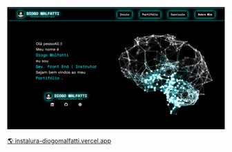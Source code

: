 <img src="https://raw.githubusercontent.com/DiogoMalfatti/DiogoMalfatti/main/imagens/homePortifolio1366x75.png"/>

<br />

<a href="https://instalura-diogomalfatti.vercel.app/">🌎 instalura-diogomalfatti.vercel.app </a>
